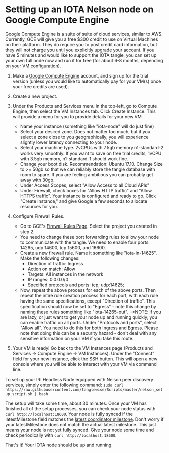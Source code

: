 # Setting up an IOTA Nelson node on Google Compute Engine

Google Compute Engine is a suite of suite of cloud services, similar to AWS. Currently, GCE will give you a free $300 credit to use on Virtual Machines on their platform. They do require you to post credit card information, but they will not charge you until you explicitly upgrade your account. If you have 5 minutes and would like to support the IOTA tangle, you can set up your own full node now and run it for free (for about 6-8 months, depending on your VM configuration).

1. Make a [Google Compute Engine](https://cloud.google.com/compute/) account, and sign up for the trial version (unless you would like to automatically pay for your VM(s) once your free credits are used).

2. Create a new project.

3. Under the Products and Services menu in the top-left, go to Compute Engine, then select the VM Instances tab. Click Create Instance. This will provide a menu for you to provide details for your new VM.
    * Name your instance (something like "iota-node" will do just fine)
    * Select your desired zone. Does not matter too much, but if you select a zone close to you geographically, you will experience slightly lower latency connecting to your node.
    * Select your machine type. 2vCPUs with 7.5gb memory n1-standard-2 works very smoothly. If you want to save on free trial credits, 1vCPU with 3.5gb memory, n1-standard-1 should work fine.
    * Change your boot disk. Recommendation: Ubuntu 17.10. Change Size to >= 50gb so that we can reliably store the tangle database with room to spare. If you are feeling ambitious you can probably get away with 30gb.
    * Under Access Scopes, select "Allow Access to all Cloud APIs"
    * Under Firewall, check boxes for "Allow HTTP traffic" and "Allow HTTPS traffic".
Your instance is configured and ready to go. Click "Create Instance," and give Google a few seconds to allocate resources for you.

4. Configure Firewall Rules.
    * Go to GCE's [Firewall Rules Page](https://console.cloud.google.com//networking/firewalls/). Select the project you created in step 2.
    * You need to change these port forwarding rules to allow your node to communicate with the tangle. We need to enable four ports: 14265, udp 14600, tcp 15600, and 16600.
    * Create a new firewall rule. Name it something like "iota-in-14625". Make the following changes:
      * Direction of traffic: Ingress
      * Action on match: Allow
      * Targets: All instances in the network
      * IP ranges: 0.0.0.0/0
      * Specified protocols and ports: tcp; udp:14625;
    * Now, repeat the above process for each of the above ports. Then repeat the intire rule creation process for each port, with each rule having the same specifications, except "Direction of traffic". This specification should now be set to "Egress" - note this change by naming these rules something like "iota-14265-out".
  ⋅⋅*NOTE: if you are lazy, or just want to get your node up and running quickly, you can enable traffic on all ports. Under "Protocols and ports", select "Allow all". You need to do this for both Ingress and Egress. Please note that doing this can be a security hazard - don't deal with any sensitive information on your VM if you take this route.
  
 5. Your VM is ready! Go back to the VM Instances page (Products and Services -> Compute Engine -> VM Instances). Under the "Connect" field for your new instance, click the SSH button. This will open a new console where you will be able to interact with your VM via command line.
 
 To set up your IRI Headless Node equipped with Nelson peer discovery services, simply enter the following command:
 `sudo curl https://raw.githubusercontent.com/tanglewise/Scripts/master/nelson_setup_script.sh | bash`
 
 The setup will take some time, about 30 minutes. Once your VM has finished all of the setup processes, you can check your node status with `curl http://localhost:18600`. Your node is fully synced if the latestMilestone field matches the [latest coordinator milestone](https://milestone.iotatangle.space/). Don't worry if your latestMilestone does not match the actual latest milestone. This just means your node is not yet fully synced. Give your node some time and check periodically with `curl http://localhost:18600`.
 
That's it! Your IOTA node should be up and running.  
